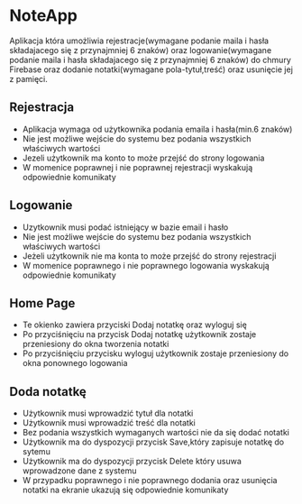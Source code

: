 # NoteApp
Aplikacja która umożliwia rejestracje(wymagane podanie maila i hasła składajacego się z przynajmniej 6 znaków) oraz logowanie(wymagane podanie maila i hasła składajacego się z przynajmniej 6 znaków) do chmury Firebase oraz dodanie notatki(wymagane pola-tytuł,treść) oraz usunięcie jej z pamięci.

## Rejestracja
- Aplikacja wymaga od użytkownika podania emaila i hasła(min.6 znaków)
- Nie jest możliwe wejście do systemu bez podania wszystkich właściwych wartości
- Jezeli użytkownik ma konto to może przejść do strony logowania
- W momenice poprawnej i nie poprawnej rejestracji wyskakują odpowiednie komunikaty

## Logowanie
- Uzytkownik musi podać istniejący w bazie email i hasło
- Nie jest możliwe wejście do systemu bez podania wszystkich właściwych wartości
- Jeżeli użytkownik nie ma konta to może przejść do strony rejestracji
- W momenice poprawnego i nie poprawnego logowania wyskakują odpowiednie komunikaty

## Home Page

- Te okienko zawiera przyciski Dodaj notatkę oraz wyloguj się
- Po przyciśnięciu na przycisk Dodaj notatkę użytkownik zostaje przeniesiony do okna tworzenia notatki
- Po przyciśnięciu przycisku wyloguj użytkownik zostaje przeniesiony do okna ponownego logowania
## Doda notatkę

- Użytkownik musi wprowadzić tytuł dla notatki
- Użytkownik musi wprowadzić treść dla notatki
- Bez podania wszystkich wymaganych wartości nie da się dodać notatki
- Użytkownik ma do dyspozycji przycisk Save,który zapisuje notatkę do sytemu
- Użytkownik ma do dyspozycji przycisk Delete który usuwa wprowadzone dane z systemu
- W przypadku poprawnego i nie poprawnego dodania oraz usunięcia notatki na ekranie ukazują się odpowiednie komunikaty


